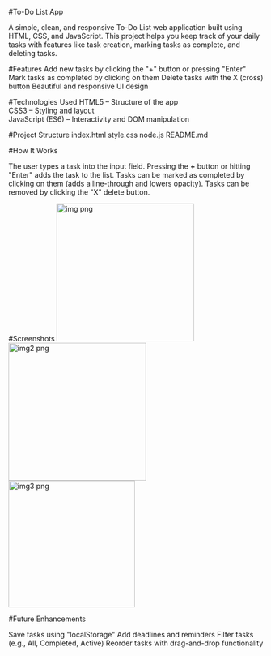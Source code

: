 #To-Do List App

A simple, clean, and responsive To-Do List web application built using HTML, CSS, and JavaScript. This project helps you keep track of your daily tasks with features like task creation, marking tasks as complete, and deleting tasks.

#Features
Add new tasks by clicking the "+" button or pressing "Enter"
Mark tasks as completed by clicking on them
Delete tasks with the X (cross) button
Beautiful and responsive UI design

#Technologies Used
HTML5 – Structure of the app  
CSS3 – Styling and layout  
JavaScript (ES6) – Interactivity and DOM manipulation  

#Project Structure
index.html
style.css
node.js
README.md

#How It Works

The user types a task into the input field.
Pressing the **+** button or hitting "Enter" adds the task to the list.
Tasks can be marked as completed by clicking on them (adds a line-through and lowers opacity).
Tasks can be removed by clicking the "X" delete button.

#Screenshots
<img width="272" height="272" alt="img png" src="https://github.com/user-attachments/assets/0f76653e-2501-4f86-b89e-96887d719c6a" />
<img width="272" height="272" alt="img2 png" src="https://github.com/user-attachments/assets/de80e387-a621-4593-b713-7559a718da90" />
<img width="250" height="250" alt="img3 png" src="https://github.com/user-attachments/assets/7e662d47-6345-4898-8824-6c7b4725b696" />

#Future Enhancements

Save tasks using "localStorage"
Add deadlines and reminders
Filter tasks (e.g., All, Completed, Active)
Reorder tasks with drag-and-drop functionality
